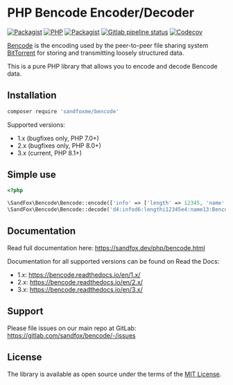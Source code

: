 # PHP Bencode Encoder/Decoder

[![Packagist](https://img.shields.io/packagist/v/sandfoxme/bencode.svg?style=flat-square)](https://packagist.org/packages/sandfoxme/bencode)
[![PHP](https://img.shields.io/packagist/php-v/sandfoxme/bencode.svg?style=flat-square)](https://packagist.org/packages/sandfoxme/bencode)
[![Packagist](https://img.shields.io/github/license/sandfoxme/bencode.svg?style=flat-square)](https://opensource.org/licenses/MIT)
[![Gitlab pipeline status](https://img.shields.io/gitlab/pipeline/sandfox/bencode/master.svg?style=flat-square)](https://gitlab.com/sandfox/bencode/-/pipelines)
[![Codecov](https://img.shields.io/codecov/c/gl/sandfox/bencode?style=flat-square)](https://codecov.io/gl/sandfox/bencode/)

[Bencode] is the encoding used by the peer-to-peer file sharing system
[BitTorrent] for storing and transmitting loosely structured data.

This is a pure PHP library that allows you to encode and decode Bencode data.

## Installation

```bash
composer require 'sandfoxme/bencode'
```

Supported versions:

* 1.x (bugfixes only, PHP 7.0+)
* 2.x (bugfixes only, PHP 8.0+)
* 3.x (current, PHP 8.1+)

## Simple use

```php
<?php

\SandFox\Bencode\Bencode::encode(['info' => ['length' => 12345, 'name' => 'Bencoded demo']]);
\SandFox\Bencode\Bencode::decode('d4:infod6:lengthi12345e4:name13:Bencoded demoee');
```

## Documentation

Read full documentation here: <https://sandfox.dev/php/bencode.html>

Documentation for all supported versions can be found on Read the Docs:

* 1.x: <https://bencode.readthedocs.io/en/1.x/>
* 2.x: <https://bencode.readthedocs.io/en/2.x/>
* 3.x: <https://bencode.readthedocs.io/en/3.x/>

## Support

Please file issues on our main repo at GitLab: <https://gitlab.com/sandfox/bencode/-/issues>

## License

The library is available as open source under the terms of the [MIT License].

[Bencode]:      https://en.wikipedia.org/wiki/Bencode
[BitTorrent]:   https://en.wikipedia.org/wiki/BitTorrent
[MIT License]:  https://opensource.org/licenses/MIT
